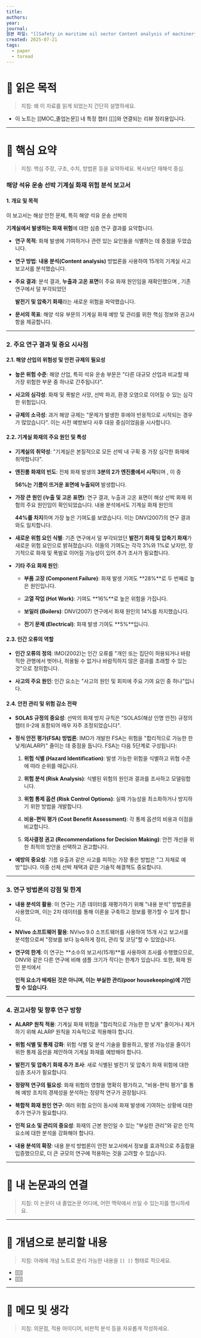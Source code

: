 ```yaml
---
title: 
authors: 
year: 
journal: 
원본 파일: "[[Safety in maritime oil sector Content analysis of machinery space fire hazards.pdf]]"
created: 2025-07-21
tags:
  - paper
  - toread
---
```

# 🎯 읽은 목적  
> 지침: 왜 이 자료를 읽게 되었는지 간단히 설명하세요.

- 이 노트는 [[MOC_졸업논문]] 내 특정 챕터 [[]]와 연결되는 리뷰 정리용입니다.  
---

# 🧩 핵심 요약  
> 지침: 핵심 주장, 구조, 수치, 방법론 등을 요약하세요. 복사보단 재해석 중심.

### 해양 석유 운송 선박 기계실 화재 위험 분석 보고서

#### 1. 개요 및 목적

이 보고서는 해상 안전 문제, 특히 해양 석유 운송 선박의

**기계실에서 발생하는 화재 위험**에 대한 심층 연구 결과를 요약합니다.

- **연구 목적**: 화재 발생에 기여하거나 관련 있는 요인들을 식별하는 데 중점을 두었습니다.
    
- **연구 방법**: **내용 분석(Content analysis)** 방법론을 사용하여 15개의 기계실 사고 보고서를 분석했습니다.
    
- **주요 결과**: 분석 결과, **누출과 고온 표면**이 주요 화재 원인임을 재확인했으며 , 기존 연구에서 덜 부각되었던
    
    **발전기 및 압축기 화재**라는 새로운 위험을 파악했습니다.
    
- **문서의 목표**: 해양 석유 부문의 기계실 화재 예방 및 관리를 위한 핵심 정보와 권고사항을 제공합니다.
    

---

### 2. 주요 연구 결과 및 중요 시사점

#### 2.1. 해양 산업의 위험성 및 안전 규제의 필요성

- **높은 위험 수준**: 해양 산업, 특히 석유 운송 부문은 "다른 대규모 산업과 비교할 때 가장 위험한 부문 중 하나로 간주됩니다".
    
- **사고의 심각성**: 화재 및 폭발은 사망, 선박 파괴, 환경 오염으로 이어질 수 있는 심각한 위험입니다.
    
- **규제의 소극성**: 과거 해양 규제는 "문제가 발생한 후에야 반응적으로 시작되는 경우가 많았습니다". 이는 사전 예방보다 사후 대응 중심이었음을 시사합니다.
    

#### 2.2. 기계실 화재의 주요 원인 및 특성

- **기계실의 취약성**: "기계실은 본질적으로 모든 선박 내 구획 중 가장 심각한 화재에 취약합니다".
    
- **엔진룸 화재의 빈도**: 전체 화재 발생의 **3분의 2가 엔진룸에서 시작**되며 , 이 중
    
    **56%는 기름이 뜨거운 표면에 누출되어** 발생합니다.
    
- **가장 큰 원인 (누출 및 고온 표면)**: 연구 결과, 누출과 고온 표면이 해상 선박 화재 위험의 주요 원인임이 확인되었습니다. 내용 분석에서도 기계실 화재 원인의
    
    **44%를 차지**하며 가장 높은 기여도를 보였습니다. 이는 DNV(2007)의 연구 결과와도 일치합니다.
    
- **새로운 위험 요인 식별**: 기존 연구에서 덜 부각되었던 **발전기 화재 및 압축기 화재**가 새로운 위험 요인으로 밝혀졌습니다. 이들의 기여도는 각각 3%와 1%로 낮지만, 장기적으로 화재 및 폭발로 이어질 가능성이 있어 추가 조사가 필요합니다.
    
- **기타 주요 화재 원인**:
    
    - **부품 고장 (Component Failure)**: 화재 발생 기여도 **28%**로 두 번째로 높은 원인입니다.
        
    - **고열 작업 (Hot Work)**: 기여도 **16%**로 높은 위험을 가집니다.
        
    - **보일러 (Boilers)**: DNV(2007) 연구에서 화재 원인의 14%를 차지했습니다.
        
    - **전기 문제 (Electrical)**: 화재 발생 기여도 **5%**입니다.
        

#### 2.3. 인간 오류의 역할

- **인간 오류의 정의**: IMO(2002)는 인간 오류를 "개인 또는 집단이 허용되거나 바람직한 관행에서 벗어나, 허용될 수 없거나 바람직하지 않은 결과를 초래할 수 있는 것"으로 정의합니다.
    
- **사고의 주요 원인**: 인간 요소는 "사고의 원인 및 회피에 주요 기여 요인 중 하나"입니다.
    

#### 2.4. 안전 관리 및 위험 감소 전략

- **SOLAS 규정의 중요성**: 선박의 화재 방지 규칙은 "SOLAS(해상 인명 안전) 규정의 챕터 II-2에 포함되어 매우 자주 조정되었습니다".
    
- **정식 안전 평가(FSA) 방법론**: IMO가 개발한 FSA는 위험을 "합리적으로 가능한 한 낮게(ALARP)" 줄이는 데 중점을 둡니다. FSA는 다음 5단계로 구성됩니다:
    
    1. **위험 식별 (Hazard Identification)**: 발생 가능한 위험을 식별하고 위협 수준에 따라 순위를 매깁니다.
        
    2. **위험 분석 (Risk Analysis)**: 식별된 위험의 원인과 결과를 조사하고 모델링합니다.
        
    3. **위험 통제 옵션 (Risk Control Options)**: 실패 가능성을 최소화하거나 방지하기 위한 방법을 개발합니다.
        
    4. **비용-편익 평가 (Cost Benefit Assessment)**: 각 통제 옵션의 비용과 이점을 비교합니다.
        
    5. **의사결정 권고 (Recommendations for Decision Making)**: 안전 개선을 위한 최적의 방안을 선택하고 권고합니다.
        
- **예방의 중요성**: 기름 유출과 같은 사고를 피하는 가장 좋은 방법은 "그 자체로 예방"입니다. 이중 선체 선박 채택과 같은 기술적 해결책도 중요합니다.
    

---

### 3. 연구 방법론의 강점 및 한계

- **내용 분석의 활용**: 이 연구는 기존 데이터를 재평가하기 위해 "내용 분석" 방법론을 사용했으며, 이는 2차 데이터를 통해 이론을 구축하고 정보를 평가할 수 있게 합니다.
    
- **NVivo 소프트웨어 활용**: NVivo 9.0 소프트웨어를 사용하여 15개 사고 보고서를 분석함으로써 "정보를 보다 능숙하게 정리, 관리 및 코딩"할 수 있었습니다.
    
- **연구의 한계**: 이 연구는 **소수의 보고서(15개)**를 사용하여 조사를 수행했으므로, DNV와 같은 다른 연구에 비해 샘플 크기가 작다는 한계가 있습니다. 또한, 화재 원인 분석에서
    
    **인적 요소가 배제된 것은 아니며, 이는 부실한 관리(poor housekeeping)에 기인할 수 있습니다**.
    

---

### 4. 권고사항 및 향후 연구 방향

- **ALARP 원칙 적용**: 기계실 화재 위험을 "합리적으로 가능한 한 낮게" 줄이거나 제거하기 위해 ALARP 원칙을 지속적으로 적용해야 합니다.
    
- **위험 식별 및 통제 강화**: 위험 식별 및 분석 기술을 활용하고, 발생 가능성을 줄이기 위한 통제 옵션을 제안하여 기계실 화재를 예방해야 합니다.
    
- **발전기 및 압축기 화재 추가 조사**: 새로 식별된 발전기 및 압축기 화재 위험에 대한 심층 조사가 필요합니다.
    
- **정량적 연구의 필요성**: 화재 위험의 영향을 명확히 평가하고, "비용-편익 평가"를 통해 예방 조치의 경제성을 분석하는 정량적 연구가 권장됩니다.
    
- **복합적 화재 원인 연구**: 여러 위험 요인이 동시에 화재 발생에 기여하는 상황에 대한 추가 연구가 필요합니다.
    
- **인적 요소 및 관리의 중요성**: 화재의 근본 원인일 수 있는 "부실한 관리"와 같은 인적 요소에 대한 분석을 강화해야 합니다.
    
- **내용 분석의 확장**: 내용 분석 방법론이 안전 보고서에서 정보를 효과적으로 추출함을 입증했으므로, 더 큰 규모의 연구에 적용하는 것을 고려할 수 있습니다.


















---

# 🧠 내 논문과의 연결  
> 지침: 이 논문이 내 졸업논문 어디에, 어떤 맥락에서 쓰일 수 있는지를 명시하세요.

---

# 🧩 개념으로 분리할 내용  
> 지침: 아래에 개념 노트로 분리 가능한 내용을 `[[ ]]` 형태로 적으세요.

- [[]]
- [[]]

---

# 💬 메모 및 생각  
> 지침: 의문점, 적용 아이디어, 비판적 분석 등을 자유롭게 작성하세요.
